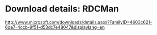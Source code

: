<!--
id: 643608746
link: http://kevinisom.info/post/643608746/download-details-rdcman
slug: download-details-rdcman
date: Sun May 30 2010 00:46:56 GMT+1200 (NZST)
raw: {"blog_name":"kevinisom","id":643608746,"post_url":"http://kevinisom.info/post/643608746/download-details-rdcman","slug":"download-details-rdcman","type":"link","date":"2010-05-29 12:46:56 GMT","timestamp":1275137216,"state":"published","format":"html","reblog_key":"hioZOG5R","tags":[],"short_url":"http://tmblr.co/Zw68YycNB2g","highlighted":[],"feed_item":"http://www.microsoft.com/downloads/details.aspx?FamilyID=4603c621-6de7-4ccb-9f51-d53dc7e48047&displaylang=en","from_feed_id":"650234","note_count":0,"title":"Download details: RDCMan","url":"http://www.microsoft.com/downloads/details.aspx?FamilyID=4603c621-6de7-4ccb-9f51-d53dc7e48047&displaylang=en","description":""}
publish: 2010-05-030
tags: 
title: Download details: RDCMan
-->


Download details: RDCMan
========================

<http://www.microsoft.com/downloads/details.aspx?FamilyID=4603c621-6de7-4ccb-9f51-d53dc7e48047&displaylang=en>

